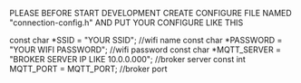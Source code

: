 PLEASE BEFORE START DEVELOPMENT CREATE CONFIGURE FILE NAMED "connection-config.h"
AND PUT YOUR CONFIGURE LIKE THIS

const char \*SSID = "YOUR SSID"; //wifi name
const char \*PASSWORD = "YOUR WIFI PASSWORD"; //wifi password
const char \*MQTT_SERVER = "BROKER SERVER IP LIKE 10.0.0.000"; //broker server
const int MQTT_PORT = MQTT_PORT; //broker port
